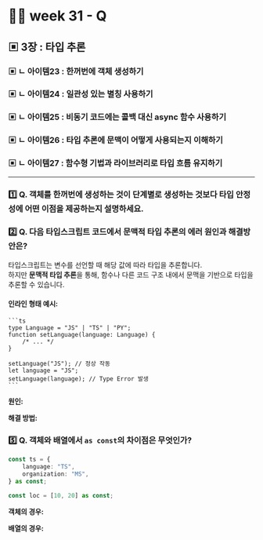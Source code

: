 # 👨‍🏫 week 31 - Q

## ▣ 3장 : 타입 추론

### ▣ ㄴ 아이템23 : 한꺼번에 객체 생성하기

### ▣ ㄴ 아이템24 : 일관성 있는 별칭 사용하기

### ▣ ㄴ 아이템25 : 비동기 코드에는 콜백 대신 async 함수 사용하기

### ▣ ㄴ 아이템26 : 타입 추론에 문맥이 어떻게 사용되는지 이해하기

### ▣ ㄴ 아이템27 : 함수형 기법과 라이브러리로 타입 흐름 유지하기

---

### 1️⃣ Q. 객체를 한꺼번에 생성하는 것이 단계별로 생성하는 것보다 타입 안정성에 어떤 이점을 제공하는지 설명하세요.

### 2️⃣ Q. 다음 타입스크립트 코드에서 문맥적 타입 추론의 에러 원인과 해결방안은?

타입스크립트는 변수를 선언할 때 해당 값에 따라 타입을 추론합니다.  
하지만 **문맥적 타입 추론**을 통해, 함수나 다른 코드 구조 내에서 문맥을 기반으로 타입을 추론할 수 있습니다.

#### 인라인 형태 예시:

    ```ts
    type Language = "JS" | "TS" | "PY";
    function setLanguage(language: Language) {
        /* ... */
    }

    setLanguage("JS"); // 정상 작동
    let language = "JS";
    setLanguage(language); // Type Error 발생
    ```

**원인:**

**해결 방법:**

### 5️⃣ Q. 객체와 배열에서 `as const`의 차이점은 무엇인가?

```ts
const ts = {
    language: "TS",
    organization: "MS",
} as const;

const loc = [10, 20] as const;
```

**객체의 경우:**

**배열의 경우:**
